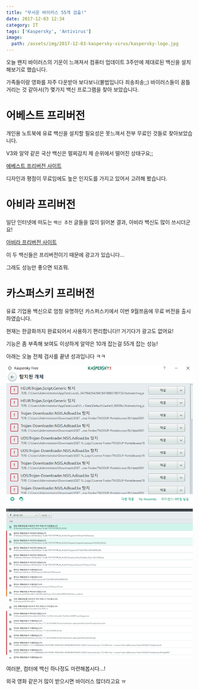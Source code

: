 ```yaml
---
title: "무서운 바이러스 55개 검출!"
date: 2017-12-03 12:34
category: IT
tags: ['Kaspersky', 'Antivirus']
image:
  path: /assets/img/2017-12-03-kaspersky-virus/kaspersky-logo.jpg
---
```


오늘 왠지 바이러스의 기운이 느껴져서 컴퓨터 업데이트 3주만에 제대로된 백신을 설치해보기로 했습니다.

가족들이랑 영화를 자주 다운받아 보다보니(불법입니다 죄송죄송;;) 바이러스들이 꿈틀 거리는 것 같아서(?) 몇가지 백신 프로그램을 찾아 보았습니다.

# 어베스트 프리버전

개인용 노트북에 유료 백신을 설치할 필요성은 못느껴서 전부 무료인 것들로 찾아보았습니다.

V3와 알약 같은 국산 백신은 멀찌감치 제 순위에서 떨어진 상태구요;;

[에베스트 프리버전 사이트](https://www.avast.com/ko-kr/free-antivirus-download/)

디자인과 평점이 무료임에도 높은 인지도를 가지고 있어서 고려해 봤습니다.

# 아비라 프리버전

일단 인터넷에 떠도는 `백신 추천` 글들을 많이 읽어본 결과, 아비라 백신도 많이 쓰시더군요!

[아비라 프리버전 사이트](https://www.avira.com/en/free-antivirus-windows/)

이 두 백신들은 프리버전이기 때문에 광고가 있습니다...

그래도 성능만 좋으면 되죠뭐.

# 카스퍼스키 프리버전

유료 기업용 백신으로 엄청 유명하던 카스퍼스키에서 이번 9월쯔음에 무료 버전을 출시하였습니다.

현재는 한글화까지 완료되어서 사용하기 편리합니다!! 거기다가 광고도 없어요!

기능은 좀 부족해 보여도 이상하게 알약은 10개 잡는걸 55개 잡는 성능!

아래는 오늘 전체 검사를 끝낸 성과입니다 ㅋㅋ

![바이 바이 바이 러스](/assets/img/2017-12-03-kaspersky-virus/virus.png)

![히잌! 악마들!](/assets/img/2017-12-03-kaspersky-virus/result.png)

여러분, 컴터에 백신 하나정도 마련해봅시다...!

외국 영화 같은거 많이 받으시면 바이러스 많더라고요 ㅠ
